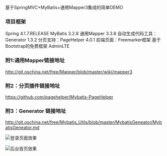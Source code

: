 基于SpringMVC+MyBatis+通用Mapper3集成的简单DEMO
### 项目框架
Spring 4.1.7.RELEASE
MyBatis 3.2.8
通用Mapper 3.3.8
自动生成代码工具：Generator 1.3.2
分页支持：PageHelper 4.0.1
前端页面：Freemarker框架 基于Bootstrap的免费框架 AdminLTE


### 附1:通用Mapper链接地址
http://git.oschina.net/free/Mapper/blob/master/wiki/mapper3

### 附2：分页插件链接地址
https://github.com/pagehelper/Mybatis-PageHelper

### 附3：Generator 链接地址
http://git.oschina.net/free/Mybatis_Utils/blob/master/MybatisGeneator/MybatisGeneator.md



![登录页面效果](http://git.oschina.net/uploads/images/2017/0116/151535_7e7a6d30_614740.png "登录页面效果")

![后台首页效果](http://git.oschina.net/uploads/images/2017/0116/151605_8bfc0c9b_614740.png "后台首页效果")

